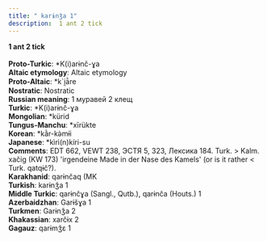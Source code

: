 ```yaml
---
title: " karɨnǯa 1"
description:  1 ant 2 tick
---
```

<p data-pagefind-weight="0.5">
<strong> 1 ant 2 tick</strong><br><br>
<strong>Proto-Turkic</strong>:  *K(i)arɨnč-ɣa<br>
<strong>Altaic etymology</strong>:  Altaic etymology<br>
<strong> Proto-Altaic</strong>:  *k`i̯ā̀re<br>
<strong>Nostratic</strong>:  Nostratic<br>
<strong>Russian meaning</strong>:  1 муравей 2 клещ<br>
<strong>Turkic</strong>:  *K(i)arɨnč-ɣa<br>
<strong>Mongolian</strong>:  *kürid<br>
<strong>Tungus-Manchu</strong>:  *xīrükte<br>
<strong>Korean</strong>:  *kằr-kǝ̀mɨ́i<br>
<strong>Japanese</strong>:  *kìrì(n)kíri-su<br>
<strong>Comments</strong>:  EDT 662, VEWT 238, ЭСТЯ 5, 323, Лексика 184. Turk. > Kalm. xačig (KW 173) 'irgendeine Made in der Nase des Kamels' (or is it rather < Turk. qatqɨč?).<br>
<strong>Karakhanid</strong>:  qarɨnčaq (MK<br>
<strong>Turkish</strong>:  karɨnǯa 1<br>
<strong>Middle Turkic</strong>:  qarɨnčɣa (Sangl., Qutb.), qarɨnča (Houts.) 1<br>
<strong>Azerbaidzhan</strong>:  Garɨšɣa 1<br>
<strong>Turkmen</strong>:  Garɨnǯa 2<br>
<strong>Khakassian</strong>:  xarčɨx 2<br>
<strong>Gagauz</strong>:  qarɨmǯɛ 1<br>

</p>
